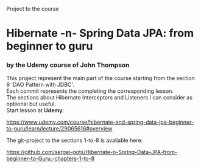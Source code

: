 Project to the course 

# Hibernate -n- Spring Data JPA: from beginner to guru
### by the Udemy course of John Thompson

This project represent the main part of the course starting from the section 9 'DAO Pattern with JDBC'.
<br>
Each commit represents the completing the corresponding lesson.
<br>
The sections about Hibernate Interceptors and Listeners I can consider as optiional but useful.
<br>
Start lesson at <b>Udemy</b>:

https://www.udemy.com/course/hibernate-and-spring-data-jpa-beginner-to-guru/learn/lecture/29065616#overview

The git-project to the sections 1-to-8 is available here:

https://github.com/sergei-gots/Hibernate-n-Spring-Data-JPA-from-beginner-to-Guru.-chapters-1-to-8
